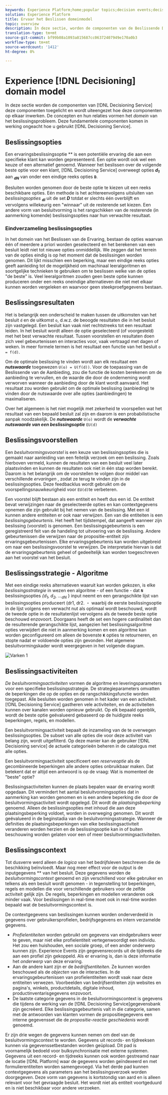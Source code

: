 ```yaml
---
keywords: Experience Platform;home;popular topics;decision events;decision event;Decision events
solution: Experience Platform
title: Ervaar het Beslissen domeinmodel
topic: overview
description: In deze sectie, worden de componenten van de Beslissende Dienst verklaard en de manieren waarin die componenten interactie aangaan zijn gedetailleerd. De concepten en hun verhoudingen vormen *Domain* van het beslissingsprobleem. Deze fundamentele componenten komen in spel ongeacht hoe u de Dienst van het Beslissen gebruikt].
translation-type: tm+mt
source-git-commit: bf99b08a1093a815687cc06372407949e170a0b3
workflow-type: tm+mt
source-wordcount: '1412'
ht-degree: 0%

---
```



# Experience [!DNL Decisioning] domain model

In deze sectie worden de componenten van [!DNL Decisioning Service] deze componenten toegelicht en wordt uiteengezet hoe deze componenten op elkaar inwerken. De concepten en hun relaties vormen het *domein* van het beslissingsprobleem. Deze fundamentele componenten komen in werking ongeacht hoe u gebruikt [!DNL Decisioning Service].

## Beslissingsopties

Een ervaringsbeslissingsoptie ** is een potentiële ervaring die aan een specifieke klant kan worden gepresenteerd. Een optie wordt ook wel een keuze of een alternatief genoemd. Wanneer het beslissen over de volgende beste optie voor een klant, [!DNL Decisioning Service] overweegt opties ***d<sub>1</sub>*** aan ***<sub>dN</sub>*** van onder een eindige reeks opties **`D`**.

Besluiten worden genomen door de beste optie te kiezen uit een reeks beschikbare opties. Eén methode is het achtereenvolgens uitsluiten van *beslissingsopties* ***<sub>di</sub>*** uit de set ***D*** totdat er slechts één overblijft en vervolgens willekeurig een &quot;winnaar&quot; uit de resterende set kiezen. Een andere vorm van besluitvorming is het rangschikken van de resterende (in aanmerking komende) beslissingsopties naar hun verwachte resultaat.

### Eindverzameling beslissingsopties

In het domein van het Beslissen van de Ervaring, bestaan de opties waarvan één of meerdere a priori worden geselecteerd en het berekenen van een besluit leidt niet tot nieuwe opties onmiddellijk. We zeggen dat het terrein van de opties eindig is op het moment dat de beslissingen worden genomen. Dit lijkt misschien een beperking, maar een eindige reeks opties geeft aanleiding tot de mogelijkheid om machinaal leeralgoritmen en soortgelijke technieken te gebruiken om te beslissen welke van de opties &quot;de beste&quot; is. Veel leeralgoritmen zouden geen beste optie kunnen produceren onder een reeks oneindige alternatieven die niet met elkaar kunnen worden vergeleken en waarvoor geen steekproefgegevens bestaan.

## Beslissingsresultaten

Het is belangrijk een onderscheid te maken tussen de uitkomsten van het besluit `d` en de uitkomst `o`, d.w.z. de beoogde resultaten die in het besluit zijn vastgelegd. Een besluit kan vaak niet rechtstreeks tot een resultaat leiden. In het besluit wordt alleen de optie geselecteerd (of voorgesteld) met het best verwachte resultaat. Tussen voorstellen en resultaten doen zich veel gebeurtenissen en interacties voor, vaak vertraagd met dagen of weken. In meer formele termen is het resultaat een functie van het besluit `o = f(d)`.

Om de optimale beslissing te vinden wordt aan elk resultaat een ***nutswaarde*** toegewezen `U(o) = U(f(d))`.
Voor de toepassing van de Beslissende van de Aanbieding, zou die functie de kosten berekenen om de aanbieding te vervullen, en de waarde die door de onderneming wordt verworven wanneer de aanbieding door de klant wordt aanvaard. Het resultaat zou worden gebruikt om de optimale beslissing (aanbieding) te vinden door de nutswaarde over alle opties (aanbiedingen) te maximaliseren.

Over het algemeen is het niet mogelijk met zekerheid te voorspellen wat het resultaat van een bepaald besluit zal zijn en daarom is een probabilistische aanpak noodzakelijk. De ***nutswaarde*** `U(o)` wordt de ***verwachte nutswaarde van een beslissingsoptie*** `EU(d)`

## Beslissingsvoorstellen

Een *besluitvormingsvoorstel* is een keuze van beslissingsopties die is gemaakt naar aanleiding van een feitelijk verzoek om een beslissing. Zoals hierboven vermeld, kunnen de resultaten van een besluit veel later plaatsvinden en kunnen de resultaten ook niet in één stap worden bereikt. Daarom is het belangrijk om de voorstellen te volgen door middel van verschillende *ervaringen* , zodat ze terug te vinden zijn in de beslissingsopties. Deze feedbacklus wordt gebruikt om de voorspellingsnauwkeurigheid voor `EU(d)`te verbeteren.

Een voorstel blijft bestaan als een entiteit en heeft dus een id. De entiteit bevat verwijzingen naar de geselecteerde opties en kan contextgegevens opnemen die zijn gebruikt bij het nemen van de beslissing. Met een id kunnen andere entiteiten er ook naar verwijzen. Een van die entiteiten is een *beslissingsgebeurtenis*. Het heeft het tijdstempel, dat aangeeft wanneer zijn beslissing (voorstel) is genomen. Een beslissingsgebeurtenis is een geregistreerd feit van de handeling tot uitvoering van de beslissing. Andere gebeurtenissen die verwijzen naar de propositie-entiteit zijn ervaringsgebeurtenissen. Elke ervaringsgebeurtenis kan worden uitgebreid om naar een beslissingsvoorstel te verwijzen. De interpretatie hiervan is dat de ervaringsgebeurtenis geheel of gedeeltelijk kan worden toegeschreven aan het voorstel van het besluit.

## Beslissingsstrategie - Algoritme

Met een eindige reeks alternatieven waaruit kan worden gekozen, is elke *beslissingsstrategie* in wezen een algoritme - of een functie - dat **`N`** beslissingsopties *{d<sub>1</sub>, d<sub>2</sub>, ...<sub>dN</sub>* *<sub></sub><sub></sub><sub></sub>* } input neemt en een gerangschikte lijst van beslissingsopties produceert (dr1, dr2. ・ waarbij de eerste beslissingsoptie in de lijst volgens een verwacht nut als optimaal wordt beschouwd, wordt de tweede optie in de resultatenlijst vervolgens als de tweede beste optie beschouwd enzovoort. Doorgaans heeft de set een hogere cardinaliteit dan de resulterende gerangschikte lijst, aangezien het beslissingsalgoritme opties verwijdert die niet in aanmerking komen en een algoritme kan worden geconfigureerd om alleen de bovenste **`K`** opties te retourneren, en stopte nadat er voldoende opties zijn gevonden.
Het algemene besluitvormingskader wordt weergegeven in het volgende diagram.

![Varken 1](./images/decisioning-optimization.png)

## Beslissingsactiviteiten

*De besluitvormingsactiviteiten* vormen de algoritme en leveringsparameters voor een specifieke beslissingsstrategie. De strategieparameters omvatten de beperkingen die op de opties en de rangschikkingsfunctie worden toegepast. Alle besluiten worden genomen in het kader van een activiteit. [!DNL Decisioning Service] gastheren vele activiteiten, en de activiteiten kunnen over kanalen worden opnieuw gebruikt. Op elk bepaald ogenblik, wordt de beste optie geëvalueerd gebaseerd op de huidigste reeks beperkingen, regels, en modellen.

Een besluitvormingsactiviteit bepaalt de inzameling van de te overwegen beslissingsopties. De subset van alle opties die voor deze activiteit van belang zijn, wordt uitgefilterd. Op deze manier kan de gebruiker [!DNL Decisioning service] de actuele categorieën beheren in de catalogus met alle opties.

Een besluitvormingsactiviteit specificeert een *reserveoptie* als de gecombineerde beperkingen alle andere opties onbruikbaar maken. Dat betekent dat er altijd een antwoord is op de vraag: Wat is momenteel de &quot;beste&quot; optie?

Beslissingsactiviteiten kunnen de plaats bepalen waar de ervaring wordt opgedaan. Dit vermindert het aantal besluitvormingsopties dat in aanmerking kan worden genomen en is een andere beperking die door de besluitvormingsactiviteit wordt opgelegd. Dit wordt de *plaatsingsbeperking* genoemd. Alleen de beslissingsopties met inhoud die aan deze plaatsingsbeperking voldoet, worden in overweging genomen. Dit wordt geëvalueerd in de beginstadia van de besluitvormingsstrategie. Wanneer de definities de plaatsingsbeperkingen van elke beslissingsactiviteit veranderen worden herzien en de beslissingsoptie kan in of buiten beschouwing worden gelaten voor een of meer besluitvormingsactiviteiten.

## Beslissingscontext

Tot dusverre werd alleen de *logica* van het bedrijfsleven beschreven die de beschikking beïnvloedt. Maar nog meer effect voor de output is de inputgegevens ** van het besluit. Deze gegevens worden de *besluitvormingscontext* genoemd en zijn verschillend voor elke gebruiker en telkens als een besluit wordt genomen - in tegenstelling tot beperkingen, regels en modellen die voor verschillende gebruikers voor de zelfde activiteit gelijk zijn. De regels, beperkingen en modellen veranderen ook minder vaak. Voor beslissingen in real-time moet ook in real-time worden bepaald wat de besluitvormingscontext is.

De contextgegevens van beslissingen kunnen worden onderverdeeld in gegevens over gebruikersprofielen, bedrijfsgegevens en intern verzamelde gegevens.

- *Profielentiteiten* worden gebruikt om gegevens van eindgebruikers weer te geven, maar niet elke profielentiteit vertegenwoordigt een individu. Het zou een huishouden, een sociale groep, of een ander onderwerp kunnen zijn. Experience Events zijn gegevensrecords uit de tijdreeks die aan een profiel zijn gekoppeld. Als er ervaring is, dan is deze informatie het *onderwerp* van deze ervaring.
- Aan de andere kant zijn er de *bedrijfsentiteiten*. Ze kunnen worden beschouwd als de *objecten* van de interacties. In de ervaringsgebeurtenissen van profielentiteiten wordt vaak naar deze entiteiten verwezen. Voorbeelden van bedrijfsentiteiten zijn websites en pagina&#39;s, winkels, productdetails, digitale inhoud, productinventarisgegevens enzovoort.
- De laatste categorie gegevens in de besluitvormingscontext is gegevens die tijdens de werking van de [!DNL Decisioning Service]gegevensbank zijn gecreëerd. Elke beslissingsgebeurtenis valt in die categorie, samen met de antwoorden van klanten vormen de propositiegegevens een interne gegevensset die de *propositie-reactie geschiedenis* wordt genoemd.

Er zijn drie wegen de gegevens kunnen nemen om deel van de besluitvormingscontext te worden. Gegevens uit records- en tijdreeksen kunnen via gegevenssetbestanden worden geüpload. Dit pad is voornamelijk bedoeld voor bulksynchronisatie met externe systemen. Gegevens uit een record- en tijdreeks kunnen ook worden gestreamd naar de locatie [!DNL Platform] waar de gegevens worden geïndexeerd en met formulierentiteiten worden samengevoegd. Via het derde pad kunnen contextgegevens als parameters aan het beslissingsverzoek worden doorgegeven. Deze vorm van gegevens is kortstondig van aard en is alleen relevant voor het gevraagde besluit. Het wordt niet als entiteit voortgeduurd en is niet beschikbaar voor andere verzoeken.
